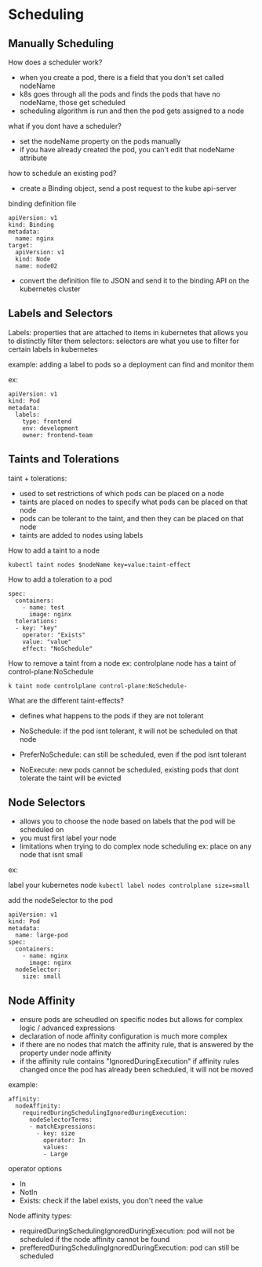 # Scheduling 

## Manually Scheduling 

How does a scheduler work?
- when you create a pod, there is a field that you don't set called nodeName
- k8s goes through all the pods and finds the pods that have no nodeName, those get scheduled
- scheduling algorithm is run and then the pod gets assigned to a node 

what if you dont have a scheduler?
- set the nodeName property on the pods manually
- if you have already created the pod, you can't edit that nodeName attribute 

how to schedule an existing pod? 
- create a Binding object, send a post request to the kube api-server

binding definition file 

```
apiVersion: v1 
kind: Binding 
metadata:
  name: nginx 
target:
  apiVersion: v1 
  kind: Node 
  name: node02
```

- convert the definition file to JSON and send it to the binding API on the kubernetes cluster


## Labels and Selectors 

Labels: properties that are attached to items in kubernetes that allows you to distinctly filter them 
selectors: selectors are what you use to filter for certain labels in kubernetes 

example: adding a label to pods so a deployment can find and monitor them 

ex:

``` 
apiVersion: v1 
kind: Pod 
metadata:
  labels: 
    type: frontend
    env: development 
    owner: frontend-team
```

## Taints and Tolerations 

taint + tolerations: 
  - used to set restrictions of which pods can be placed on a node 
  - taints are placed on nodes to specify what pods can be placed on that node 
  - pods can be tolerant to the taint, and then they can be placed on that node 
  - taints are added to nodes using labels 

How to add a taint to a node 

``` kubectl taint nodes $nodeName key=value:taint-effect ```

How to add a toleration to a pod 

``` 
spec:
  containers: 
    - name: test
      image: nginx
  tolerations:
  - key: "key"
    operator: "Exists"
    value: "value"
    effect: "NoSchedule"

```

How to remove a taint from a node 
ex: controlplane node has a taint of control-plane:NoSchedule

``` k taint node controlplane control-plane:NoSchedule- ```

What are the different taint-effects?
- defines what happens to the pods if they are not tolerant 

- NoSchedule: if the pod isnt tolerant, it will not be scheduled on that node 
- PreferNoSchedule: can still be scheduled, even if the pod isnt tolerant
- NoExecute: new pods cannot be scheduled, existing pods that dont tolerate the taint will be evicted 


## Node Selectors 
- allows you to choose the node based on labels that the pod will be scheduled on 
- you must first label your node 
- limitations when trying to do complex node scheduling 
  ex: place on any node that isnt small 

ex: 

label your kubernetes node
``` kubectl label nodes controlplane size=small ```

add the nodeSelector to the pod 
```
apiVersion: v1 
kind: Pod 
metadata:
  name: large-pod 
spec:
  containers:
    - name: nginx
      image: nginx 
  nodeSelector:
    size: small
```

## Node Affinity 
- ensure pods are scheudled on specific nodes but allows for complex logic / advanced expressions 
- declaration of node affinity configuration is much more complex 
- if there are no nodes that match the affinity rule, that is answered by the property under node affinity
- if the affinity rule contains "IgnoredDuringExecution" if affinity rules changed once the pod has already been scheduled, it will not be moved


example: 
```
affinity:
  nodeAffinity:
    requiredDuringSchedulingIgnoredDuringExecution:
      nodeSelectorTerms:
      - matchExpressions:
        - key: size
          operator: In
          values: 
          - Large 
```

operator options 
- In
- NotIn
- Exists: check if the label exists, you don't need the value 

Node affinity types:
- requiredDuringSchedulingIgnoredDuringExecution: pod will not be scheduled if the node affinity cannot be found 
- prefferedDuringSchedulingIgnoredDuringExecution: pod can still be scheduled 
